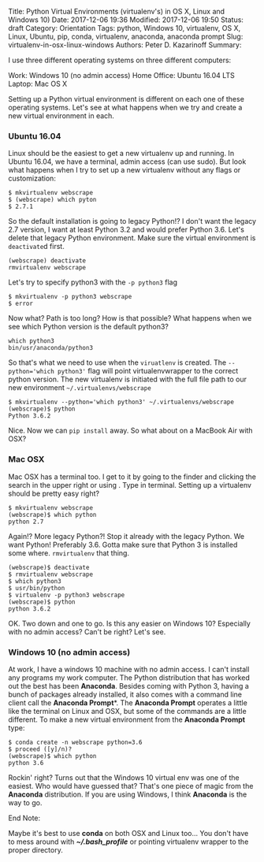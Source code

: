 Title: Python Virtual Environments (virtualenv's) in OS X, Linux and Windows 10)
Date: 2017-12-06 19:36
Modified: 2017-12-06 19:50
Status: draft
Category: Orientation
Tags: python, Windows 10, virtualenv, OS X, Linux, Ubuntu, pip, conda, virtualenv, anaconda, anaconda prompt
Slug: virtualenv-in-osx-linux-windows
Authors: Peter D. Kazarinoff
Summary:


I use three different operating systems on three different computers:

Work: Windows 10 (no admin access)
Home Office: Ubuntu 16.04 LTS
Laptop: Mac OS X

Setting up a Python virtual environment is different on each one of these operating systems. Let's see at what happens when we try and create a new virtual environment in each.

### Ubuntu 16.04
Linux should be the easiest to get a new virtualenv up and running. In Ubuntu 16.04, we have a terminal, admin access (can use sudo). But look what happens when I try to set up a new virtualenv without any flags or customization:

```
$ mkvirtualenv webscrape
$ (webscrape) which pyton
$ 2.7.1 
```

So the default installation is going to legacy Python!? I don't want the legacy 2.7 version, I want at least Python 3.2 and would prefer Python 3.6. Let's delete that legacy Python environment. Make sure the virtual environment is ```deactivate```d first.

```
(webscrape) deactivate
rmvirtualenv webscrape
```

Let's try to specify python3 with the ```-p python3``` flag

```
$ mkvirtualenv -p python3 webscrape
$ error
```

Now what? Path is too long? How is that possible? What happens when we see which Python version is the default python3?

```
which python3
bin/usr/anaconda/python3
```

So that's what we need to use when the ```viruatlenv``` is created. The ```--python='which python3'``` flag will point virtualenvwrapper to the correct python version. The new virtualenv is initiated with the full file path to our new environment ```~/.virtualenvs/webscrape```

```
$ mkvirtualenv --python='which python3' ~/.virtualenvs/webscrape
(webscrape)$ python
Python 3.6.2
```

Nice. Now we can ```pip install``` away. So what about on a MacBook Air with OSX?

### Mac OSX
Mac OSX has a terminal too. I get to it by going to the finder and clicking the search in the upper right or using . Type in terminal. Setting up a virtualenv should be pretty easy right?

```
$ mkvirtualenv webscrape
(webscrape)$ which python
python 2.7
```

Again!? More legacy Python?! Stop it already with the legacy Python. We want Python! Preferably 3.6. Gotta make sure that Python 3 is installed some where. ```rmvirtualenv``` that thing.

```
(webscrape)$ deactivate
$ rmvirtualenv webscrape
$ which python3
$ usr/bin/python
$ virtualenv -p python3 webscrape
(webscrape)$ python
python 3.6.2
```

OK. Two down and one to go. Is this any easier on Windows 10? Especially with no admin access? Can't be right? Let's see.

### Windows 10 (no admin access)

At work, I have a windows 10 machine with no admin access. I can't install any programs my work computer. The Python distribution that has worked out the best has been **Anaconda**. Besides coming with Python 3, having a bunch of packages already installed, it also comes with a command line client call the **Anaconda Prompt***. The **Anaconda Prompt** operates a little like the terminal on Linux and OSX, but some of the commands are a little different. To make a new virtual environment from the **Anaconda Prompt** type:

```
$ conda create -n webscrape python=3.6
$ proceed ([y]/n)?
(webscrape)$ which python
python 3.6
```

Rockin' right? Turns out that the Windows 10 virtual env was one of the easiest. Who would have guessed that? That's one piece of magic from the **Anaconda** distribution. If you are using Windows, I think **Anaconda** is the way to go.

End Note:

Maybe it's best to use **conda** on both OSX and Linux too...  You don't have to mess around with **_~/.bash_profile_** or pointing virtualenv wrapper to the proper directory.  
